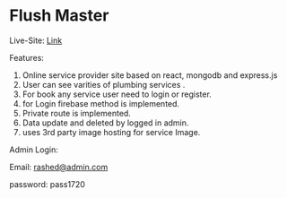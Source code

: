 <h1>Flush Master</h1>

Live-Site: [Link](https://flush-master.netlify.app/)

Features:

1. Online service provider site based on react, mongodb and express.js
2. User can see varities of  plumbing services .
3. For book any service user need to login or register.
4. for Login firebase method is implemented.
5. Private route is implemented.
6. Data update and deleted by logged in admin.
7. uses 3rd party image hosting for service Image.

Admin Login:

Email: rashed@admin.com

password: pass1720
